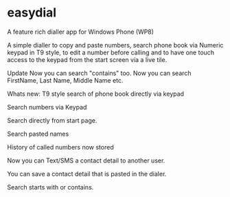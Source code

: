 easydial
========

A feature rich dialler app for Windows Phone (WP8)


A simple dialler to copy and paste numbers, search phone book via Numeric keypad in T9 style, to edit a number before calling and to have one touch access to the keypad from the start screen via a live tile.

Update
Now you can search "contains" too. Now you can search FirstName, Last Name, Middle Name etc. 

Whats new: 
T9 style search of phone book directly via keypad

Search numbers via Keypad

Search directly from start page.

Search pasted names

History of called numbers now stored

Now you can Text/SMS a contact detail to another user.

You can save a contact detail that is pasted in the dialer.

Search starts with or contains.
